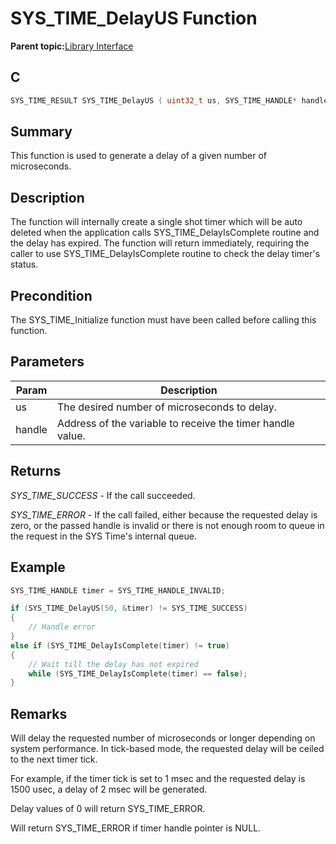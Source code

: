 # SYS\_TIME\_DelayUS Function

**Parent topic:**[Library Interface](GUID-3D84F884-122D-4A4A-95DA-DFD8C2E84650.md)

## C

```c
SYS_TIME_RESULT SYS_TIME_DelayUS ( uint32_t us, SYS_TIME_HANDLE* handle )
```

## Summary

This function is used to generate a delay of a given number of microseconds.

## Description

The function will internally create a single shot timer which will be auto<br />deleted when the application calls SYS\_TIME\_DelayIsComplete routine and<br />the delay has expired. The function will return immediately, requiring the<br />caller to use SYS\_TIME\_DelayIsComplete routine to check the delay timer's<br />status.

## Precondition

The SYS\_TIME\_Initialize function must have been called before calling this function.

## Parameters

|Param|Description|
|-----|-----------|
|us|The desired number of microseconds to delay.|
|handle|Address of the variable to receive the timer handle value.|

## Returns

*SYS\_TIME\_SUCCESS* - If the call succeeded.

*SYS\_TIME\_ERROR* - If the call failed, either because the requested delay is<br />zero, or the passed handle is invalid or there is not enough room to queue in the request in the SYS Time's internal queue.

## Example

```c
SYS_TIME_HANDLE timer = SYS_TIME_HANDLE_INVALID;

if (SYS_TIME_DelayUS(50, &timer) != SYS_TIME_SUCCESS)
{
    // Handle error
}
else if (SYS_TIME_DelayIsComplete(timer) != true)
{
    // Wait till the delay has not expired
    while (SYS_TIME_DelayIsComplete(timer) == false);
}
```

## Remarks

Will delay the requested number of microseconds or longer depending on system performance. In tick-based mode, the requested delay will be ceiled to the next timer tick.

For example, if the timer tick is set to 1 msec and the requested delay is 1500 usec, a delay of 2 msec will be generated.

Delay values of 0 will return SYS\_TIME\_ERROR.

Will return SYS\_TIME\_ERROR if timer handle pointer is NULL.

